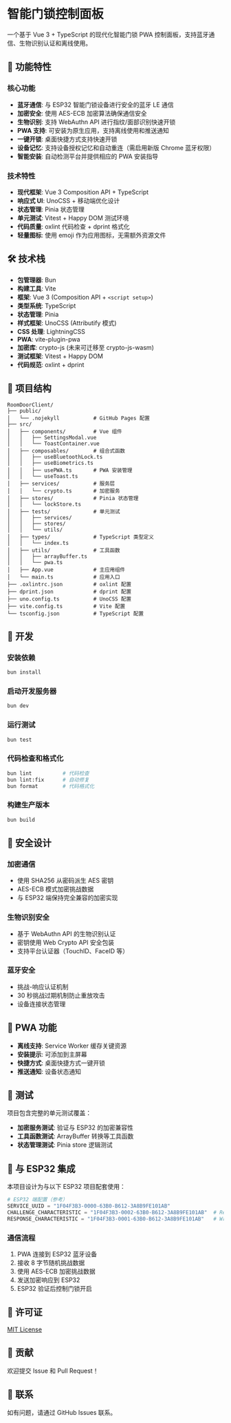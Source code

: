 # 智能门锁控制面板

一个基于 Vue 3 + TypeScript 的现代化智能门锁 PWA 控制面板，支持蓝牙通信、生物识别认证和离线使用。

## 🚀 功能特性

### 核心功能

- **蓝牙通信**: 与 ESP32 智能门锁设备进行安全的蓝牙 LE 通信
- **加密安全**: 使用 AES-ECB 加密算法确保通信安全
- **生物识别**: 支持 WebAuthn API 进行指纹/面部识别快速开锁
- **PWA 支持**: 可安装为原生应用，支持离线使用和推送通知
- **一键开锁**: 桌面快捷方式支持快速开锁
- **设备记忆**: 支持设备授权记忆和自动重连（需启用新版 Chrome 蓝牙权限）
- **智能安装**: 自动检测平台并提供相应的 PWA 安装指导

### 技术特性

- **现代框架**: Vue 3 Composition API + TypeScript
- **响应式 UI**: UnoCSS + 移动端优化设计
- **状态管理**: Pinia 状态管理
- **单元测试**: Vitest + Happy DOM 测试环境
- **代码质量**: oxlint 代码检查 + dprint 格式化
- **轻量图标**: 使用 emoji 作为应用图标，无需额外资源文件

## 🛠️ 技术栈

- **包管理器**: Bun
- **构建工具**: Vite
- **框架**: Vue 3 (Composition API + `<script setup>`)
- **类型系统**: TypeScript
- **状态管理**: Pinia
- **样式框架**: UnoCSS (Attributify 模式)
- **CSS 处理**: LightningCSS
- **PWA**: vite-plugin-pwa
- **加密库**: crypto-js (未来可迁移至 crypto-js-wasm)
- **测试框架**: Vitest + Happy DOM
- **代码规范**: oxlint + dprint

## 📁 项目结构

```
RoomDoorClient/
├── public/
│   └── .nojekyll           # GitHub Pages 配置
├── src/
│   ├── components/         # Vue 组件
│   │   ├── SettingsModal.vue
│   │   └── ToastContainer.vue
│   ├── composables/        # 组合式函数
│   │   ├── useBluetoothLock.ts
│   │   ├── useBiometrics.ts
│   │   ├── usePWA.ts       # PWA 安装管理
│   │   └── useToast.ts
│   ├── services/           # 服务层
│   │   └── crypto.ts       # 加密服务
│   ├── stores/             # Pinia 状态管理
│   │   └── lockStore.ts
│   ├── tests/              # 单元测试
│   │   ├── services/
│   │   ├── stores/
│   │   └── utils/
│   ├── types/              # TypeScript 类型定义
│   │   └── index.ts
│   ├── utils/              # 工具函数
│   │   ├── arrayBuffer.ts
│   │   └── pwa.ts
│   ├── App.vue             # 主应用组件
│   └── main.ts             # 应用入口
├── .oxlintrc.json          # oxlint 配置
├── dprint.json             # dprint 配置
├── uno.config.ts           # UnoCSS 配置
├── vite.config.ts          # Vite 配置
└── tsconfig.json           # TypeScript 配置
```

## 🔧 开发

### 安装依赖

```bash
bun install
```

### 启动开发服务器

```bash
bun dev
```

### 运行测试

```bash
bun test
```

### 代码检查和格式化

```bash
bun lint          # 代码检查
bun lint:fix      # 自动修复
bun format        # 代码格式化
```

### 构建生产版本

```bash
bun build
```

## 🔐 安全设计

### 加密通信

- 使用 SHA256 从密码派生 AES 密钥
- AES-ECB 模式加密挑战数据
- 与 ESP32 端保持完全兼容的加密实现

### 生物识别安全

- 基于 WebAuthn API 的生物识别认证
- 密钥使用 Web Crypto API 安全包装
- 支持平台认证器（TouchID、FaceID 等）

### 蓝牙安全

- 挑战-响应认证机制
- 30 秒挑战过期机制防止重放攻击
- 设备连接状态管理

## 📱 PWA 功能

- **离线支持**: Service Worker 缓存关键资源
- **安装提示**: 可添加到主屏幕
- **快捷方式**: 桌面快捷方式一键开锁
- **推送通知**: 设备状态通知

## 🧪 测试

项目包含完整的单元测试覆盖：

- **加密服务测试**: 验证与 ESP32 的加密兼容性
- **工具函数测试**: ArrayBuffer 转换等工具函数
- **状态管理测试**: Pinia store 逻辑测试

## 🔗 与 ESP32 集成

本项目设计为与以下 ESP32 项目配套使用：

```python
# ESP32 端配置（参考）
SERVICE_UUID = "1F04F3B3-0000-63B0-B612-3A8B9FE101AB"
CHALLENGE_CHARACTERISTIC = "1F04F3B3-0002-63B0-B612-3A8B9FE101AB"  # Read/Notify
RESPONSE_CHARACTERISTIC = "1F04F3B3-0001-63B0-B612-3A8B9FE101AB"   # Write
```

### 通信流程

1. PWA 连接到 ESP32 蓝牙设备
2. 接收 8 字节随机挑战数据
3. 使用 AES-ECB 加密挑战数据
4. 发送加密响应到 ESP32
5. ESP32 验证后控制门锁开启

## 📄 许可证

[MIT License](LICENSE)

## 🤝 贡献

欢迎提交 Issue 和 Pull Request！

## 📧 联系

如有问题，请通过 GitHub Issues 联系。
